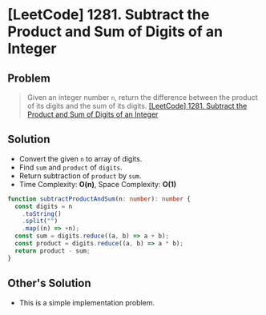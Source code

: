 # [LeetCode] 1281. Subtract the Product and Sum of Digits of an Integer

## Problem

> Given an integer number `n`, return the difference between the product of its digits and the sum of its digits.
> [[LeetCode] 1281. Subtract the Product and Sum of Digits of an Integer](https://leetcode.com/problems/subtract-the-product-and-sum-of-digits-of-an-integer/description/?envType=study-plan&id=programming-skills-i)

## Solution

- Convert the given `n` to array of digits.
- Find `sum` and `product` of `digits`.
- Return subtraction of `product` by `sum`.
- Time Complexity: **O(n)**, Space Complexity: **O(1)**

```typescript
function subtractProductAndSum(n: number): number {
  const digits = n
    .toString()
    .split("")
    .map((n) => +n);
  const sum = digits.reduce((a, b) => a + b);
  const product = digits.reduce((a, b) => a * b);
  return product - sum;
}
```

## Other's Solution

- This is a simple implementation problem.
